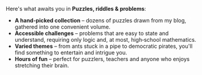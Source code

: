 Here's what awaits you in **Puzzles, riddles & problems**:

- **A hand‑picked collection** – dozens of puzzles drawn from my blog, gathered into one convenient volume.
- **Accessible challenges** – problems that are easy to state and understand, requiring only logic and, at most, high‑school mathematics.
- **Varied themes** – from ants stuck in a pipe to democratic pirates, you'll find something to entertain and intrigue you.
- **Hours of fun** – perfect for puzzlers, teachers and anyone who enjoys stretching their brain.
